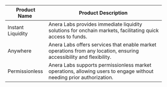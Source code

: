 | Product Name  | Product Description  |
| --- |  --- |
| Instant Liquidity | Anera Labs provides immediate liquidity solutions for onchain markets, facilitating quick access to funds. |
| Anywhere | Anera Labs offers services that enable market operations from any location, ensuring accessibility and flexibility. |
| Permissionless | Anera Labs supports permissionless market operations, allowing users to engage without needing prior authorization. |